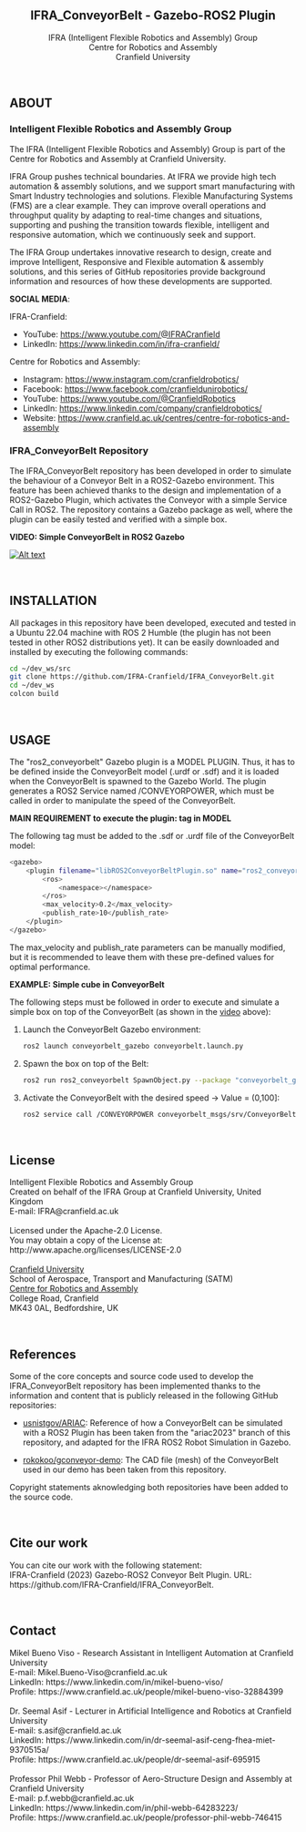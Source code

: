 <!--

# ===================================== COPYRIGHT ===================================== #
#                                                                                       #
#  IFRA (Intelligent Flexible Robotics and Assembly) Group, CRANFIELD UNIVERSITY        #
#  Created on behalf of the IFRA Group at Cranfield University, United Kingdom          #
#  E-mail: IFRA@cranfield.ac.uk                                                       #
#                                                                                       #
#  Licensed under the Apache-2.0 License.                                               #
#  You may not use this file except in compliance with the License.                     #
#  You may obtain a copy of the License at: http://www.apache.org/licenses/LICENSE-2.0  #
#                                                                                       #
#  Unless required by applicable law or agreed to in writing, software distributed      #
#  under the License is distributed on an "as-is" basis, without warranties or          #
#  conditions of any kind, either express or implied. See the License for the specific  #
#  language governing permissions and limitations under the License.                    #
#                                                                                       #
#  IFRA Group - Cranfield University                                                    #
#  AUTHORS: Mikel Bueno Viso - Mikel.Bueno-Viso@cranfield.ac.uk                         #
#           Dr. Seemal Asif  - s.asif@cranfield.ac.uk                                   #
#           Prof. Phil Webb  - p.f.webb@cranfield.ac.uk                                 #
#                                                                                       #
#  Date: June, 2023.                                                                    #
#                                                                                       #
# ===================================== COPYRIGHT ===================================== #

# ======= CITE OUR WORK ======= #
# You can cite our work with the following statement:
# IFRA-Cranfield (2023) Gazebo-ROS2 Conveyor Belt Plugin. URL: https://github.com/IFRA-Cranfield/IFRA_ConveyorBelt.

-->

<div id="top"></div>

<br />

<div align="center">

  <h2 align="center">IFRA_ConveyorBelt - Gazebo-ROS2 Plugin</h2>

  <p align="center">
    IFRA (Intelligent Flexible Robotics and Assembly) Group
    <br />
    Centre for Robotics and Assembly
    <br />
    Cranfield University
  </p>
</div>

<br />

## ABOUT

### Intelligent Flexible Robotics and Assembly Group

The IFRA (Intelligent Flexible Robotics and Assembly) Group is part of the Centre for Robotics and Assembly at Cranfield University.

IFRA Group pushes technical boundaries. At IFRA we provide high tech automation & assembly solutions, and we support smart manufacturing with Smart Industry technologies and solutions. Flexible Manufacturing Systems (FMS) are a clear example. They can improve overall operations and throughput quality by adapting to real-time changes and situations, supporting and pushing the transition towards flexible, intelligent and responsive automation, which we continuously seek and support.

The IFRA Group undertakes innovative research to design, create and improve Intelligent, Responsive and Flexible automation & assembly solutions, and this series of GitHub repositories provide background information and resources of how these developments are supported.

__SOCIAL MEDIA__:

IFRA-Cranfield:
- YouTube: https://www.youtube.com/@IFRACranfield
- LinkedIn: https://www.linkedin.com/in/ifra-cranfield/

Centre for Robotics and Assembly:
- Instagram: https://www.instagram.com/cranfieldrobotics/
- Facebook: https://www.facebook.com/cranfieldunirobotics/
- YouTube: https://www.youtube.com/@CranfieldRobotics
- LinkedIn: https://www.linkedin.com/company/cranfieldrobotics/
- Website: https://www.cranfield.ac.uk/centres/centre-for-robotics-and-assembly 


### IFRA_ConveyorBelt Repository

The IFRA_ConveyorBelt repository has been developed in order to simulate the behaviour of a Conveyor Belt in a ROS2-Gazebo environment. This feature has been achieved thanks to the design and implementation of a ROS2-Gazebo Plugin, which activates the Conveyor with a simple Service Call in ROS2. The repository contains a Gazebo package as well, where the plugin can be easily tested and verified with a simple box. 

__VIDEO: Simple ConveyorBelt in ROS2 Gazebo__

[![Alt text](https://img.youtube.com/vi/8Ciuf99ukMs/0.jpg)](https://www.youtube.com/watch?v=8Ciuf99ukMs)

<br />

## INSTALLATION

All packages in this repository have been developed, executed and tested in a Ubuntu 22.04 machine with ROS 2 Humble (the plugin has not been tested in other ROS2 distributions yet). It can be easily downloaded and installed by executing the following commands:

```sh
cd ~/dev_ws/src
git clone https://github.com/IFRA-Cranfield/IFRA_ConveyorBelt.git
cd ~/dev_ws
colcon build
```

<br />

## USAGE

The "ros2_conveyorbelt" Gazebo plugin is a MODEL PLUGIN. Thus, it has to be defined inside the ConveyorBelt model (.urdf or .sdf) and it is loaded when the ConveyorBelt is spawned to the Gazebo World. The plugin generates a ROS2 Service named /CONVEYORPOWER, which must be called in order to manipulate the speed of the ConveyorBelt. 

__MAIN REQUIREMENT to execute the plugin: <plugin> tag in MODEL__

The following tag must be added to the .sdf or .urdf file of the ConveyorBelt model:

```sh
<gazebo>
    <plugin filename="libROS2ConveyorBeltPlugin.so" name="ros2_conveyorbelt_plugin">
        <ros>
            <namespace></namespace>
        </ros>
        <max_velocity>0.2</max_velocity>
        <publish_rate>10</publish_rate>
    </plugin>
</gazebo>
```

The max_velocity and publish_rate parameters can be manually modified, but it is recommended to leave them with these pre-defined values for optimal performance.

__EXAMPLE: Simple cube in ConveyorBelt__

The following steps must be followed in order to execute and simulate a simple box on top of the ConveyorBelt (as shown in the [video](https://www.youtube.com/watch?v=8Ciuf99ukMs) above):

1. Launch the ConveyorBelt Gazebo environment:

    ```sh
    ros2 launch conveyorbelt_gazebo conveyorbelt.launch.py
    ```

2. Spawn the box on top of the Belt:

    ```sh
    ros2 run ros2_conveyorbelt SpawnObject.py --package "conveyorbelt_gazebo" --urdf "box.urdf" --name "box" --x 0.0 --y -0.5 --z 0.76
    ```

3. Activate the ConveyorBelt with the desired speed -> Value = (0,100]:

    ```sh
    ros2 service call /CONVEYORPOWER conveyorbelt_msgs/srv/ConveyorBeltControl "{power: --}"
    ```


<br />

## License

<p>
  Intelligent Flexible Robotics and Assembly Group
  <br />
  Created on behalf of the IFRA Group at Cranfield University, United Kingdom
  <br />
  E-mail: IFRA@cranfield.ac.uk 
  <br />
  <br />
  Licensed under the Apache-2.0 License.
  <br />
  You may obtain a copy of the License at: http://www.apache.org/licenses/LICENSE-2.0
  <br />
  <br />
  <a href="https://www.cranfield.ac.uk/">Cranfield University</a>
  <br />
  School of Aerospace, Transport and Manufacturing (SATM)
  <br />
    <a href="https://www.cranfield.ac.uk/centres/centre-for-robotics-and-assembly">Centre for Robotics and Assembly</a>
  <br />
  College Road, Cranfield
  <br />
  MK43 0AL, Bedfordshire, UK
  <br />
</p>

<br />

## References

Some of the core concepts and source code used to develop the IFRA_ConveyorBelt repository has been implemented thanks to the information and content that is publicly released in the following GitHub repositories:

- [usnistgov/ARIAC](https://github.com/usnistgov/ARIAC): Reference of how a ConveyorBelt can be simulated with a ROS2 Plugin has been taken from the "ariac2023" branch of this repository, and adapted for the IFRA ROS2 Robot Simulation in Gazebo.

- [rokokoo/gconveyor-demo](https://github.com/rokokoo/conveyor_demo): The CAD file (mesh) of the ConveyorBelt used in our demo has been taken from this repository.

Copyright statements aknowledging both repositories have been added to the source code.

<br />

## Cite our work

<p>
  You can cite our work with the following statement:
  <br />
  IFRA-Cranfield (2023) Gazebo-ROS2 Conveyor Belt Plugin. URL: https://github.com/IFRA-Cranfield/IFRA_ConveyorBelt.
</p>

<br />

## Contact

<p>
  Mikel Bueno Viso - Research Assistant in Intelligent Automation at Cranfield University
  <br />
  E-mail: Mikel.Bueno-Viso@cranfield.ac.uk
  <br />
  LinkedIn: https://www.linkedin.com/in/mikel-bueno-viso/
  <br />
  Profile: https://www.cranfield.ac.uk/people/mikel-bueno-viso-32884399
  <br />
  <br />
  Dr. Seemal Asif - Lecturer in Artificial Intelligence and Robotics at Cranfield University
  <br />
  E-mail: s.asif@cranfield.ac.uk
  <br />
  LinkedIn: https://www.linkedin.com/in/dr-seemal-asif-ceng-fhea-miet-9370515a/
  <br />
  Profile: https://www.cranfield.ac.uk/people/dr-seemal-asif-695915
  <br />
  <br />
  Professor Phil Webb - Professor of Aero-Structure Design and Assembly at Cranfield University
  <br />
  E-mail: p.f.webb@cranfield.ac.uk
  <br />
  LinkedIn: https://www.linkedin.com/in/phil-webb-64283223/
  <br />
  Profile: https://www.cranfield.ac.uk/people/professor-phil-webb-746415 
  <br />
</p>
